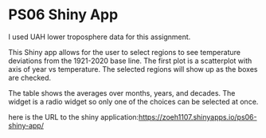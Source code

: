 # PS06 Shiny App

I used UAH lower troposphere data for this assignment.

This Shiny app allows for the user to select regions to see temperature deviations from the 1921-2020 base line. The first plot is a scatterplot with axis of year vs temperature. The selected regions will show up as the boxes are checked.

The table shows the averages over months, years, and decades. The widget is a radio widget so only one of the choices can be selected at once.

here is the URL to the shiny application:https://zoeh1107.shinyapps.io/ps06-shiny-app/
